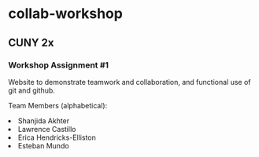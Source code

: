 # collab-workshop

<h2>CUNY 2x</h2>
<h3>Workshop Assignment #1</h3>

<p>Website to demonstrate teamwork and collaboration, and functional use of 
git and github.</p>

<p>Team Members (alphabetical):</p>
<li>Shanjida Akhter</li>
<li>Lawrence Castillo</li>
<li>Erica Hendricks-Elliston</li>
<li>Esteban Mundo</li>
